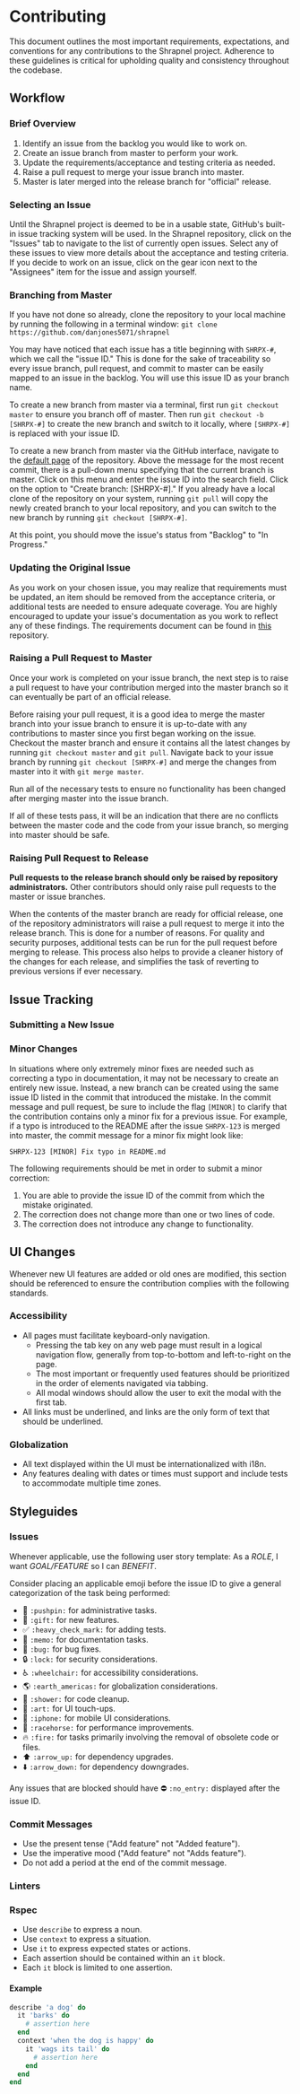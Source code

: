   
# Contributing
This document outlines the most important requirements, expectations, and conventions for any contributions to the Shrapnel project. Adherence to these guidelines is critical for upholding quality and consistency throughout the codebase.

## Workflow
### Brief Overview
1. Identify an issue from the backlog you would like to work on.
2. Create an issue branch from master to perform your work.
3. Update the requirements/acceptance and testing criteria as needed.
4. Raise a pull request to merge your issue branch into master.
5. Master is later merged into the release branch for "official" release.

### Selecting an Issue
Until the Shrapnel project is deemed to be in a usable state, GitHub's built-in issue tracking system will be used. In the Shrapnel repository, click on the "Issues" tab to navigate to the list of currently open issues. Select any of these issues to view more details about the acceptance and testing criteria. If you decide to work on an issue, click on the gear icon next to the "Assignees" item for the issue and assign yourself.

### Branching from Master
If you have not done so already, clone the repository to your local machine by running the following in a terminal window:
```git clone https://github.com/danjones5071/shrapnel```

You may have noticed that each issue has a title beginning with `SHRPX-#`, which we call the "issue ID." This is done for the sake of traceability so every issue branch, pull request, and commit to master can be easily mapped to an issue in the backlog. You will use this issue ID as your branch name.

To create a new branch from master via a terminal, first run `git checkout master` to ensure you branch off of master. Then run `git checkout -b [SHRPX-#]` to create the new branch and switch to it locally, where `[SHRPX-#]` is replaced with your issue ID. 

To create a new branch from master via the GitHub interface, navigate to the [default page](https://github.com/danjones5071/shrapnel) of the repository. Above the message for the most recent commit, there is a pull-down menu specifying that the current branch is master. Click on this menu and enter the issue ID into the search field. Click on the option to "Create branch: [SHRPX-#]." If you already have a local clone of the repository on your system, running `git pull` will copy the newly created branch to your local repository, and you can switch to the new branch by running `git checkout [SHRPX-#]`.

At this point, you should move the issue's status from "Backlog" to "In Progress."

### Updating the Original Issue
As you work on your chosen issue, you may realize that requirements must be updated, an item should be removed from the acceptance criteria, or additional tests are needed to ensure adequate coverage. You are highly encouraged to update your issue's documentation as you work to reflect any of these findings. The requirements document can be found in [this](https://github.com/danjones5071/shrapnel-srs) repository.

### Raising a Pull Request to Master
Once your work is completed on your issue branch, the next step is to raise a pull request to have your contribution merged into the master branch so it can eventually be part of an official release.

Before raising your pull request, it is a good idea to merge the master branch into your issue branch to ensure it is up-to-date with any contributions to master since you first began working on the issue. Checkout the master branch and ensure it contains all the latest changes by running `git checkout master` and `git pull`. Navigate back to your issue branch by running `git checkout [SHRPX-#]` and merge the changes from master into it with `git merge master`.

Run all of the necessary tests to ensure no functionality has been changed after merging master into the issue branch. 

If all of these tests pass, it will be an indication that there are no conflicts between the master code and the code from your issue branch, so merging into master should be safe.

### Raising Pull Request to Release
**Pull requests to the release branch should only be raised by repository administrators.** Other contributors should only raise pull requests to the master or issue branches.

When the contents of the master branch are ready for official release, one of the repository administrators will raise a pull request to merge it into the release branch. This is done for a number of reasons. For quality and security purposes, additional tests can be run for the pull request before merging to release. This process also helps to provide a cleaner history of the changes for each release, and simplifies the task of reverting to previous versions if ever necessary.

## Issue Tracking
### Submitting a New Issue
### Minor Changes
In situations where only extremely minor fixes are needed such as correcting a typo in documentation, it may not be necessary to create an entirely new issue. Instead, a new branch can be created using the same issue ID listed in the commit that introduced the mistake. In the commit message and pull request, be sure to include the flag `[MINOR]` to clarify that the contribution contains only a minor fix for a previous issue. For example, if a typo is introduced to the README after the issue `SHRPX-123` is merged into master, the commit message for a minor fix might look like:

```SHRPX-123 [MINOR] Fix typo in README.md```

The following requirements should be met in order to submit a minor correction:
1. You are able to provide the issue ID of the commit from which the mistake originated.
2. The correction does not change more than one or two lines of code.
3. The correction does not introduce any change to functionality.

## UI Changes
Whenever new UI features are added or old ones are modified, this section should be referenced to ensure the contribution complies with the following standards.

### Accessibility
- All pages must facilitate keyboard-only navigation.
	- Pressing the tab key on any web page must result in a logical navigation flow, generally from top-to-bottom and left-to-right on the page.
	- The most important or frequently used features should be prioritized in the order of elements navigated via tabbing.
	- All modal windows should allow the user to exit the modal with the first tab.
- All links must be underlined, and links are the only form of text that should be underlined.

### Globalization
- All text displayed within the UI must be internationalized with i18n.
- Any features dealing with dates or times must support and include tests to accommodate multiple time zones.

## Styleguides

### Issues
Whenever applicable, use the following user story template:
As a *ROLE*, I want *GOAL/FEATURE* so I can *BENEFIT*.

Consider placing an applicable emoji before the issue ID to give a general categorization of the task being performed:
* :pushpin: `:pushpin:` for administrative tasks.
* :gift: `:gift:` for new features.
* :white_check_mark: `:heavy_check_mark:` for adding tests.
* :memo: `:memo:` for documentation tasks.
* :bug: `:bug:` for bug fixes.
* :lock: `:lock:` for security considerations.
* :wheelchair: `:wheelchair:` for accessibility considerations.
* :earth_americas: `:earth_americas:` for globalization considerations.
* :shower: `:shower:` for code cleanup.
* :art: `:art:` for UI touch-ups.
* :iphone: `:iphone:` for mobile UI considerations.
* :racehorse: `:racehorse:` for performance improvements.
* :fire: `:fire:` for tasks primarily involving the removal of obsolete code or files.
* :arrow_up: `:arrow_up:` for dependency upgrades.
* :arrow_down: `:arrow_down:` for dependency downgrades.

Any issues that are blocked should have :no_entry: `:no_entry:` displayed after the issue ID.

### Commit Messages
* Use the present tense ("Add feature" not "Added feature").
* Use the imperative mood ("Add feature" not "Adds feature").
* Do not add a period at the end of the commit message.

### Linters

### Rspec
- Use `describe` to express a noun.
- Use `context` to express a situation.
- Use `it` to express expected states or actions.
- Each assertion should be contained within an `it` block.
- Each `it` block is limited to one assertion.

#### Example
```ruby
describe 'a dog' do
  it 'barks' do
    # assertion here
  end
  context 'when the dog is happy' do
    it 'wags its tail' do
      # assertion here
    end
  end
end
```
